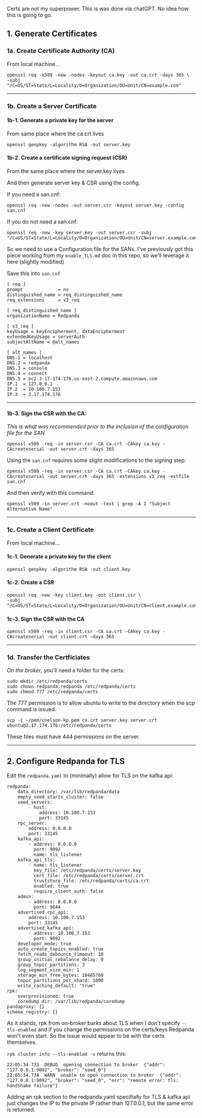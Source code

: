 

Certs are not my superpower.  This is was done via chatGPT.   No idea how this is going to go.


## 1.  Generate Certificates

### 1a.  Create Certificate Authority (CA)

From local machine...

```
openssl req -x509 -new -nodes -keyout ca.key -out ca.crt -days 365 \
-subj "/C=US/ST=State/L=Locality/O=Organization/OU=Unit/CN=example.com"
```

---

### 1b.  Create a Server Certificate


#### 1b-1.  Generate a private key for the server

From same place where the ca.crt lives

```
openssl genpkey -algorithm RSA -out server.key
```

#### 1b-2.  Create a certificate signing request (CSR)

From the same place where the server.key lives



And then generate server key & CSR using the config.


If you need a san.cnf:

```
openssl req -new -nodes -out server.csr -keyout server.key -config san.cnf
```


If you do not need a san.cnf:

```
openssl req -new -key server.key -out server.csr -subj "/C=US/ST=State/L=Locality/O=Organization/OU=Unit/CN=server.example.com"
```

So we need to use a Configuration file for the SANs.   I've previously got this piece working from my `enable_TLS.md` doc in this repo, so we'll leverage it here (slightly modified)

Save this into `san.cnf`

```
[ req ]
prompt             = no
distinguished_name = req_distinguished_name
req_extensions     = v3_req

[ req_distinguished_name ]
organizationName = Redpanda

[ v3_req ]
keyUsage = keyEncipherment, dataEncipherment
extendedKeyUsage = serverAuth
subjectAltName = @alt_names

[ alt_names ]
DNS.1 = localhost
DNS.2 = redpanda
DNS.3 = console
DNS.4 = connect
DNS.5 = ec2-3-17-174-176.us-east-2.compute.amazonaws.com
IP.1  = 127.0.0.1
IP.2  = 10.100.7.153
IP.3  = 3.17.174.176
```


---

#### 1b-3.  Sign the CSR with the CA:

_This is what was recommended prior to the inclusion of the configuration file for the SAN_

```
openssl x509 -req -in server.csr -CA ca.crt -CAkey ca.key -CAcreateserial -out server.crt -days 365
```

Using the `san.cnf` requires some slight modifications to the signing step:

```
openssl x509 -req -in server.csr -CA ca.crt -CAkey ca.key -CAcreateserial -out server.crt -days 365 -extensions v3_req -extfile san.cnf
```

And then verify with this command:

```
openssl x509 -in server.crt -noout -text | grep -A 1 "Subject Alternative Name"
```

---

### 1c.  Create a Client Certificate

From local machine...

#### 1c-1.  Generate a private key for the client

```
openssl genpkey -algorithm RSA -out client.key
```

#### 1c-2.  Create a CSR

```
openssl req -new -key client.key -out client.csr \
-subj "/C=US/ST=State/L=Locality/O=Organization/OU=Unit/CN=client.example.com"
```


#### 1c-3.  Sign the CSR with the CA

```
openssl x509 -req -in client.csr -CA ca.crt -CAkey ca.key -CAcreateserial -out client.crt -days 365
```

---

### 1d.  Transfer the Certficiates

_On the broker_, you'll need a folder for the certs:

```
sudo mkdir /etc/redpanda/certs
sudo chown redpanda:redpanda /etc/redpanda/certs
sudo chmod 777 /etc/redpanda/certs
```

The 777 permission is to allow ubuntu to write to the directory when the scp command is issued.


```
scp -i ~/pem/cnelson-kp.pem ca.crt server.key server.crt ubuntu@3.17.174.176:/etc/redpanda/certs
```

These files must have 444 permissions on the server.

---


## 2.  Configure Redpanda for TLS

Edit the `redpanda.yaml` to (minimally) allow for TLS on the kafka api:

```
redpanda:
    data_directory: /var/lib/redpanda/data
    empty_seed_starts_cluster: false
    seed_servers:
        - host:
            address: 10.100.7.153
            port: 33145
    rpc_server:
        address: 0.0.0.0
        port: 33145
    kafka_api:
        - address: 0.0.0.0
          port: 9092
          name: tls_listener
    kafka_api_tls:
        - name: tls_listener
          key_file: /etc/redpanda/certs/server.key
          cert_file: /etc/redpanda/certs/server.crt
          truststore_file: /etc/redpanda/certs/ca.crt
          enabled: true
          require_client_auth: false
    admin:
        - address: 0.0.0.0
          port: 9644
    advertised_rpc_api:
        address: 10.100.7.153
        port: 33145
    advertised_kafka_api:
        - address: 10.100.7.153
          port: 9092
    developer_mode: true
    auto_create_topics_enabled: true
    fetch_reads_debounce_timeout: 10
    group_initial_rebalance_delay: 0
    group_topic_partitions: 3
    log_segment_size_min: 1
    storage_min_free_bytes: 10485760
    topic_partitions_per_shard: 1000
    write_caching_default: "true"
rpk:
    overprovisioned: true
    coredump_dir: /var/lib/redpanda/coredump
pandaproxy: {}
schema_registry: {}
```


As it stands, rpk from on-broker barks about TLS when I don't specify `--tls-enabled` and if you change the permissions on the certs/keys Redpanda won't even start.   So the issue would appear to be with the certs themselves.

`rpk cluster info --tls-enabled -v` returns this:

```
22:05:34.733  DEBUG  opening connection to broker  {"addr": "127.0.0.1:9092", "broker": "seed_0"}
22:05:34.734  WARN  unable to open connection to broker  {"addr": "127.0.0.1:9092", "broker": "seed_0", "err": "remote error: tls: handshake failure"}
```


Adding an rpk section to the redpanda.yaml specifially for TLS & kafka api just changes the IP to the private IP rather than 127.0.0.1, but the same error is returned.





